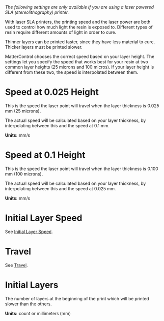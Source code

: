 
*The following settings are only available if you are using a laser powered SLA (stereolithography) printer.*

With laser SLA printers, the printing speed and the laser power are both used to control how much light the resin is exposed to. Different types of resin require different amounts of light in order to cure.

Thinner layers can be printed faster, since they have less material to cure. Thicker layers must be printed slower.

MatterControl chooses the correct speed based on your layer height. The settings let you specify the speed that works best for your resin at two common layer heights (25 microns and 100 micros). If your layer height is different from these two, the speed is interpolated between them.

Speed at 0.025 Height
=====================

This is the speed the laser point will travel when the layer thickness is 0.025 mm (25 microns).

The actual speed will be calculated based on your layer thickness, by interpolating between this and the speed at 0.1 mm.

**Units:** mm/s

Speed at 0.1 Height
===================

This is the speed the laser point will travel when the layer thickness is 0.100 mm (100 microns).

The actual speed will be calculated based on your layer thickness, by interpolating between this and the speed at 0.025 mm.

**Units:** mm/s

Initial Layer Speed
===================
See [Initial Layer Speed](speed#initial-layer-speed).

Travel
======
See [Travel](speed#travel).

Initial Layers
==============

The number of layers at the beginning of the print which will be printed slower than the others.

**Units:** count or millimeters (mm)